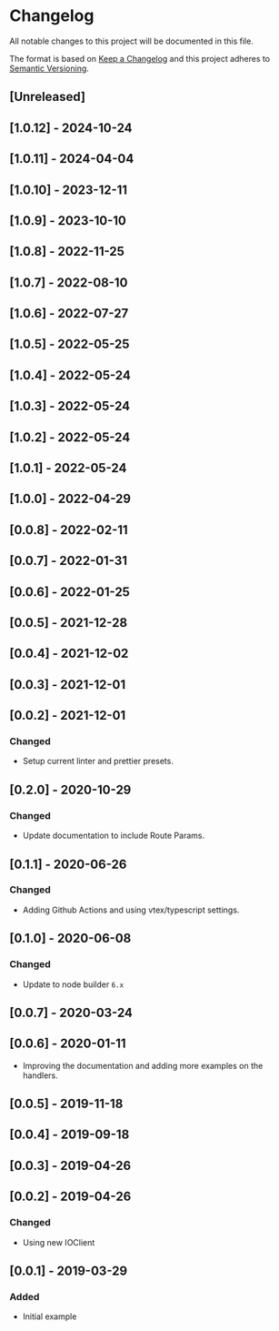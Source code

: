 # Changelog

All notable changes to this project will be documented in this file.

The format is based on [Keep a Changelog](http://keepachangelog.com/en/1.0.0/)
and this project adheres to [Semantic Versioning](http://semver.org/spec/v2.0.0.html).

## [Unreleased]

## [1.0.12] - 2024-10-24

## [1.0.11] - 2024-04-04

## [1.0.10] - 2023-12-11

## [1.0.9] - 2023-10-10

## [1.0.8] - 2022-11-25

## [1.0.7] - 2022-08-10

## [1.0.6] - 2022-07-27

## [1.0.5] - 2022-05-25

## [1.0.4] - 2022-05-24

## [1.0.3] - 2022-05-24

## [1.0.2] - 2022-05-24

## [1.0.1] - 2022-05-24

## [1.0.0] - 2022-04-29

## [0.0.8] - 2022-02-11

## [0.0.7] - 2022-01-31

## [0.0.6] - 2022-01-25

## [0.0.5] - 2021-12-28

## [0.0.4] - 2021-12-02

## [0.0.3] - 2021-12-01

## [0.0.2] - 2021-12-01
### Changed
- Setup current linter and prettier presets.

## [0.2.0] - 2020-10-29
### Changed 
- Update documentation to include Route Params.

## [0.1.1] - 2020-06-26
### Changed
- Adding Github Actions and using vtex/typescript settings.

## [0.1.0] - 2020-06-08
### Changed
- Update to node builder `6.x`

## [0.0.7] - 2020-03-24

## [0.0.6] - 2020-01-11
- Improving the documentation and adding more examples on the handlers.

## [0.0.5] - 2019-11-18

## [0.0.4] - 2019-09-18

## [0.0.3] - 2019-04-26

## [0.0.2] - 2019-04-26

### Changed
- Using new IOClient

## [0.0.1] - 2019-03-29

### Added
- Initial example
